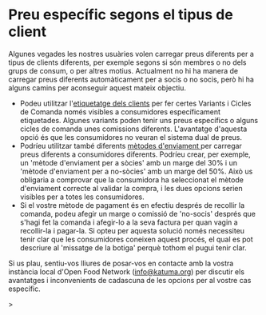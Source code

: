 # Preu específic segons el tipus de client

Algunes vegades les nostres usuàries volen carregar preus diferents per a tipus de clients diferents, per exemple segons si són membres o no dels grups de consum, o per altres motius. Actualment no hi ha manera de carregar preus diferents automàticament per a socis o no socis, però hi ha alguns camins per aconseguir aquest mateix objectiu.

* Podeu utilitzar l'[etiquetatge dels clients](https://guia.katuma.org/funcionalitats-avancades/configuracio-de-la-botiga/etiquetes-i-regles-de-les-etiquetes) per fer certes Variants i Cicles de Comanda només visibles a consumidores específicament etiquetades. Algunes variants poden tenir uns preus específics o alguns cicles de comanda unes comissions diferents. L'avantatge d'aquesta opció és que les consumidores no veuran el sistema dual de preus.
* Podríeu utilitzar també diferents [mètodes d'enviament ](https://guia.katuma.org/basic-features/metodes-denviament)per carregar preus diferents a consumidores diferents. Podríeu crear, per exemple, un 'mètode d'enviament per a sòcies' amb un marge del 30% i un 'mètode d'enviament per a no-sòcies' amb un marge del 50%. Això us obligaria a comprovar que la consumidora ha seleccionat el mètode d'enviament correcte al validar la compra, i les dues opcions serien visibles per a totes les consumidores.
* Si el vostre mètode de pagament és en efectiu després de recollir la comanda, podeu afegir un marge o comissió de 'no-socis' després que s'hagi fet la comanda i afegir-lo a la seva factura per quan vagin a recollir-la i pagar-la. Si opteu per aquesta solució només necessiteu tenir clar que les consumidores coneixen aquest procés, el qual es pot descriure al 'missatge de la botiga' perquè tothom el pugui tenir clar.

Si us plau, sentiu-vos lliures de posar-vos en contacte amb la vostra instància local d'Open Food Network (info@katuma.org) per discutir els avantatges i inconvenients de cadascuna de les opcions per al vostre cas específic.

\>
